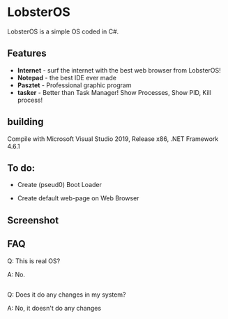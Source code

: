 # LobsterOS

LobsterOS is a simple OS coded in C#.

## Features
* **Internet** - surf the internet with the best web browser from LobsterOS!
* **Notepad** - the best IDE ever made
* **Pasztet** - Professional graphic program
* **tasker** - Better than Task Manager! Show Processes, Show PID, Kill process!

## building
Compile with Microsoft Visual Studio 2019, Release x86, .NET Framework 4.6.1

## To do:
* Create (pseud0) Boot Loader

* Create default web-page on Web Browser

## Screenshot


## FAQ
Q: This is real OS?

A: No.

## 

Q: Does it do any changes in my system?

A: No, it doesn't do any changes
